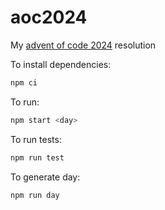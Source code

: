 # aoc2024

My [advent of code 2024](https://adventofcode.com/) resolution 

To install dependencies:

```bash
npm ci
```

To run:

```bash
npm start <day>
```

To run tests:

```bash
npm run test
```

To generate day: 

```bash
npm run day
```